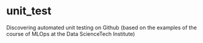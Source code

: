 # unit_test
Discovering automated unit testing on Github (based on the examples of the course of MLOps at the Data ScienceTech Institute)
